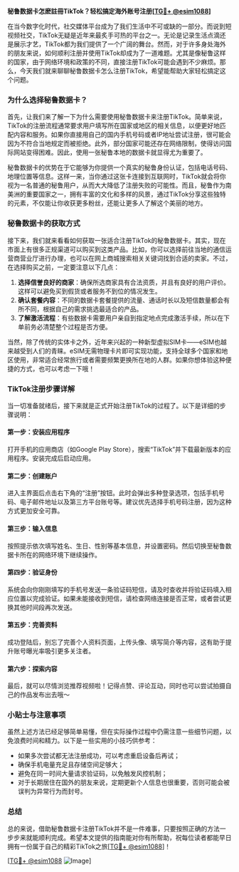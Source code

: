 **秘鲁数据卡怎麽註冊TikTok？轻松搞定海外账号注册[[TG💪+ @esim1088](https://t.me/s/esim1088)]**

在当今数字化时代，社交媒体平台成为了我们生活中不可或缺的一部分。而说到短视频社交，TikTok无疑是近年来最炙手可热的平台之一。无论是记录生活点滴还是展示才艺，TikTok都为我们提供了一个广阔的舞台。然而，对于许多身处海外的朋友来说，如何顺利注册并使用TikTok却成为了一道难题。尤其是像秘鲁这样的国家，由于网络环境和政策的不同，直接注册TikTok可能会遇到不少麻烦。那么，今天我们就来聊聊秘鲁数据卡怎么注册TikTok，希望能帮助大家轻松搞定这个问题。

### 为什么选择秘鲁数据卡？

首先，让我们来了解一下为什么需要使用秘鲁数据卡来注册TikTok。简单来说，TikTok的注册流程通常要求用户填写所在国家或地区的相关信息，以便更好地匹配内容和服务。如果你直接用自己的国内手机号码或者IP地址尝试注册，很可能会因为不符合当地规定而被拒绝。此外，部分国家可能还存在网络限制，使得访问国际网站变得困难。因此，使用一张秘鲁本地的数据卡就显得尤为重要了。

秘鲁数据卡的优势在于它能够为你提供一个真实的秘鲁身份认证，包括电话号码、地理位置等信息。这样一来，当你通过这张卡连接到互联网时，TikTok就会将你视为一名普通的秘鲁用户，从而大大降低了注册失败的可能性。而且，秘鲁作为南美洲的重要国家之一，拥有丰富的文化和多样的风景，通过TikTok分享这些独特的元素，不仅能让你收获更多粉丝，还能让更多人了解这个美丽的地方。

### 秘鲁数据卡的获取方式

接下来，我们就来看看如何获取一张适合注册TikTok的秘鲁数据卡。其实，现在市面上有很多正规渠道可以购买到这类产品。比如，你可以选择前往当地的通信运营商营业厅进行办理，也可以在网上商城搜索相关关键词找到合适的卖家。不过，在选择购买之前，一定要注意以下几点：

1. **选择信誉良好的商家**：确保所选商家具有合法资质，并且有良好的用户评价。这样可以避免买到假货或者服务不到位的情况发生。
2. **确认套餐内容**：不同的数据卡套餐提供的流量、通话时长以及短信数量都会有所不同，根据自己的需求挑选最适合的产品。
3. **了解激活流程**：有些数据卡需要用户亲自到指定地点完成激活手续，所以在下单前务必清楚整个过程是否方便。

当然，除了传统的实体卡之外，近年来兴起的一种新型虚拟SIM卡——eSIM也越来越受到人们的青睐。eSIM无需物理卡片即可实现功能，支持全球多个国家和地区使用，非常适合经常旅行或者需要频繁更换所在地的人群。如果你想体验这种便捷的方式，也可以考虑一下哦！

### TikTok注册步骤详解

当一切准备就绪后，接下来就是正式开始注册TikTok的过程了。以下是详细的步骤说明：

#### 第一步：安装应用程序
打开手机的应用商店（如Google Play Store），搜索“TikTok”并下载最新版本的应用程序。安装完成后启动应用。

#### 第二步：创建账户
进入主界面后点击右下角的“注册”按钮。此时会弹出多种登录选项，包括手机号码、电子邮件地址以及第三方平台账号等。建议优先选择手机号码注册，因为这种方式更加安全可靠。

#### 第三步：输入信息
按照提示依次填写姓名、生日、性别等基本信息，并设置密码。然后切换至秘鲁数据卡所在的网络环境下继续操作。

#### 第四步：验证身份
系统会向你刚刚填写的手机号发送一条验证码短信，请及时查收并将验证码填入相应位置以完成验证。如果未能接收到短信，请检查网络连接是否正常，或者尝试更换其他时间段再次发送。

#### 第五步：完善资料
成功登陆后，别忘了完善个人资料页面，上传头像、填写简介等内容，这有助于提升账号曝光率吸引更多关注者。

#### 第六步：探索内容
最后，就可以尽情浏览推荐视频啦！记得点赞、评论互动，同时也可以尝试拍摄自己的作品发布出去哦～

### 小贴士与注意事项

虽然上述方法已经足够简单易懂，但在实际操作过程中仍需注意一些细节问题，以免浪费时间和精力。以下是一些实用的小技巧供参考：

- 如果多次尝试都无法注册成功，可以考虑重启设备后再试；
- 确保手机电量充足且存储空间足够大；
- 避免在同一时间大量请求验证码，以免触发风控机制；
- 对于长期居住在国外的朋友来说，定期更新个人信息也很重要，否则可能会被误判为异常行为而封号。

### 总结

总的来说，借助秘鲁数据卡注册TikTok并不是一件难事，只要按照正确的方法一步步来就能顺利完成。希望本文提供的指南能对你有所帮助，祝每位读者都能早日拥有一份属于自己的精彩TikTok之旅[[TG💪+ @esim1088](https://t.me/s/esim1088)]！

[[TG💪+ @esim1088](https://t.me/s/esim1088) ![Image](https://i.postimg.cc/4NQfJmqS/Snipaste-2025-05-13-00-14-12.png)]